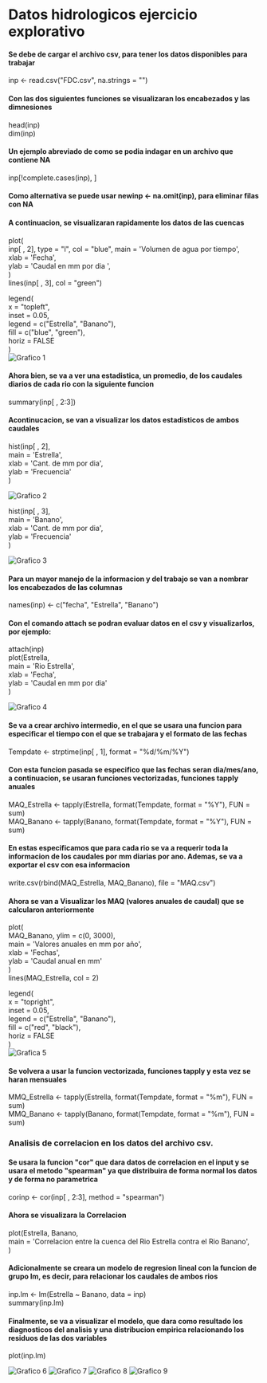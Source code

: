# Datos hidrologicos ejercicio explorativo
#### Se debe de cargar el archivo csv, para tener los datos disponibles para trabajar

inp <- read.csv("FDC.csv", na.strings = "")

#### Con las dos siguientes funciones se visualizaran los encabezados y las dimnesiones
head(inp)  
dim(inp)

#### Un ejemplo abreviado de como se podia indagar en un archivo que contiene NA
inp[!complete.cases(inp), ]

#### Como alternativa se puede usar newinp <- na.omit(inp), para eliminar filas con NA

#### A continuacion, se visualizaran rapidamente los datos de las cuencas
plot(  
  inp[ , 2], type = "l", col = "blue", main = 'Volumen de agua por tiempo',  
  xlab = 'Fecha',  
  ylab = 'Caudal en mm por dia ',  
      )  
lines(inp[ , 3], col = "green")

legend(  
  x = "topleft",  
  inset = 0.05,  
  legend = c("Estrella", "Banano"),  
  fill = c("blue", "green"),  
  horiz = FALSE  
)  
![Grafico 1](https://user-images.githubusercontent.com/82826848/119301561-ea8c3f80-bc1f-11eb-9d18-ae17670132d1.png)

#### Ahora bien, se va a ver una estadistica, un promedio, de los caudales diarios de cada rio con la siguiente funcion
summary(inp[ , 2:3])

#### Acontinucacion, se van a visualizar los datos estadisticos de ambos caudales
hist(inp[ , 2],  
     main = 'Estrella',  
     xlab = 'Cant. de mm por dia',  
     ylab = 'Frecuencia'  
     )  
     
![Grafico 2](https://user-images.githubusercontent.com/82826848/119301564-eb24d600-bc1f-11eb-9ddf-03d1e195f5ad.png)     
  
hist(inp[ , 3],  
     main = 'Banano',  
     xlab = 'Cant. de mm por dia',  
     ylab = 'Frecuencia'  
     )
     
![Grafico 3](https://user-images.githubusercontent.com/82826848/119301565-eb24d600-bc1f-11eb-9d98-e075887277ff.png)


#### Para un mayor manejo de la informacion y del trabajo se van a nombrar los encabezados de las columnas
names(inp) <- c("fecha", "Estrella", "Banano")

#### Con el comando attach se podran evaluar datos en el csv y visualizarlos, por ejemplo:
attach(inp)   
plot(Estrella,  
     main = 'Rio Estrella',  
     xlab = 'Fecha',  
     ylab = 'Caudal en mm por dia'  
     )
     
![Grafico 4](https://user-images.githubusercontent.com/82826848/119301566-eb24d600-bc1f-11eb-825f-1a515d520ea8.png)


#### Se va a crear archivo intermedio, en el que se usara una funcion para especificar el tiempo con el que se trabajara y el formato de las fechas
Tempdate <- strptime(inp[ , 1], format = "%d/%m/%Y")

#### Con esta funcion pasada se especifico que las fechas seran dia/mes/ano, a continuacion, se usaran funciones vectorizadas, funciones tapply anuales
MAQ_Estrella <- tapply(Estrella, format(Tempdate, format = "%Y"), FUN = sum)  
MAQ_Banano <- tapply(Banano, format(Tempdate, format = "%Y"), FUN = sum)

#### En estas especificamos que para cada rio se va a requerir toda la informacion de los caudales por mm diarias por ano. Ademas, se va a exportar el csv con esa informacion
write.csv(rbind(MAQ_Estrella, MAQ_Banano), file = "MAQ.csv")

#### Ahora se van a Visualizar los MAQ (valores anuales de caudal) que se calcularon anteriormente
plot(  
  MAQ_Banano, ylim = c(0, 3000),  
  main = 'Valores anuales en mm por año',  
  xlab = 'Fechas',  
  ylab = 'Caudal anual en mm'  
  )  
lines(MAQ_Estrella, col = 2)

legend(  
  x = "topright",  
  inset = 0.05,  
  legend = c("Estrella", "Banano"),  
  fill = c("red", "black"),  
  horiz = FALSE  
)  
![Grafica 5](https://user-images.githubusercontent.com/82826848/119301560-ea8c3f80-bc1f-11eb-8333-649d089b8157.png)

#### Se volvera a usar la funcion vectorizada, funciones tapply y esta vez se haran mensuales
MMQ_Estrella <- tapply(Estrella, format(Tempdate, format = "%m"), FUN = sum)    
MMQ_Banano <- tapply(Banano, format(Tempdate, format = "%m"), FUN = sum)



### Analisis de correlacion en los datos del archivo csv.
#### Se usara la funcion "cor" que dara datos de correlacion en el input y se usara el metodo "spearman" ya que distribuira de forma normal los datos y de forma no parametrica
corinp <- cor(inp[ , 2:3], method = "spearman")

#### Ahora se visualizara la Correlacion
plot(Estrella, Banano,  
     main = 'Correlacion entre la cuenca del Rio Estrella contra el Rio Banano',  
     )

#### Adicionalmente se creara un modelo de regresion lineal con la funcion de grupo lm, es decir, para relacionar los caudales de ambos rios
inp.lm <- lm(Estrella ~ Banano, data = inp)  
summary(inp.lm)

#### Finalmente, se va a visualizar el modelo, que dara como resultado los diagnosticos del analisis y una distribucion empirica relacionando los residuos de las dos variables
plot(inp.lm)

![Grafico 6](https://user-images.githubusercontent.com/82826848/119301568-ebbd6c80-bc1f-11eb-9847-d26d80dc1403.png)
![Grafico 7](https://user-images.githubusercontent.com/82826848/119301569-ebbd6c80-bc1f-11eb-8638-6495094720ba.png)
![Grafico 8](https://user-images.githubusercontent.com/82826848/119301571-ebbd6c80-bc1f-11eb-9dd8-a907087a38d9.png)
![Grafico 9](https://user-images.githubusercontent.com/82826848/119301572-ec560300-bc1f-11eb-9ba7-a088ff83a602.png)
